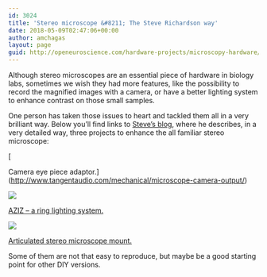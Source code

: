```yaml
---
id: 3024
title: 'Stereo microscope &#8211; The Steve Richardson way'
date: 2018-05-09T02:47:06+00:00
author: amchagas
layout: page
guid: http://openeuroscience.com/hardware-projects/microscopy-hardware/stereo-microscope-the-steve-richardson-way-copy/
---
```

Although stereo microscopes are an essential piece of hardware in biology labs, sometimes we wish they had more features, like the possibility to record the magnified images with a camera, or have a better lighting system to enhance contrast on those small samples.

One person has taken those issues to heart and tackled them all in a very brilliant way. Below you&#8217;ll find links to [Steve&#8217;s blog](http://www.tangentaudio.com/about/), where he describes, in a very detailed way, three projects to enhance the all familiar stereo microscope:
  
[
  
Camera eye piece adaptor.](http://www.tangentaudio.com/mechanical/microscope-camera-output/)
  
<img src="https://i1.wp.com/www2.tangentaudio.com/wp-content/uploads/2013/03/2013-03-09_13-05-59_742-1024x577.jpg?resize=800%2C451" data-recalc-dims="1" />

 [AZIZ &#8211; a ring lighting system.](http://www.tangentaudio.com/2013/03/aziz-light/)
  
<img src="https://i1.wp.com/www.tangentaudio.com/wp-content/uploads/2013/03/DSC_6828-modified-1024x680.jpg?resize=800%2C531" data-recalc-dims="1" />

[Articulated stereo microscope mount.](http://www.tangentaudio.com/2013/02/epic-builds-articulated-stereo-microscope-arm/)
  
<span class="embed-youtube" style="text-align:center; display: block;"></span>

Some of them are not that easy to reproduce, but maybe be a good starting point for other DIY versions.